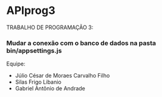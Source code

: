 # APIprog3
TRABALHO DE PROGRAMAÇÃO 3:<br>
<h3> Mudar a conexão com o banco de dados na pasta bin/appsettings.js  </h3>
Equipe:<br>
<ul>
  <li>Júlio César de Moraes Carvalho Filho</li>
  <li>Silas Frigo Libanio</li>
  <li>Gabriel Antônio de Andrade</li>
</ul>

